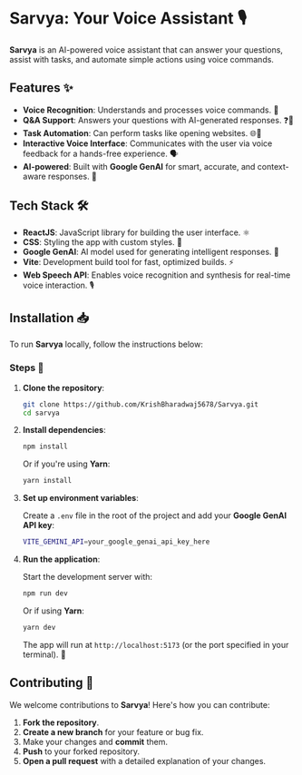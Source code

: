 # Sarvya: Your Voice Assistant 🎙️

**Sarvya** is an AI-powered voice assistant that can answer your questions, assist with tasks, and automate simple actions using voice commands. 

## Features ✨

- **Voice Recognition**: Understands and processes voice commands. 🎤
- **Q&A Support**: Answers your questions with AI-generated responses. ❓💬
- **Task Automation**: Can perform tasks like opening websites. 🌐🔧
- **Interactive Voice Interface**: Communicates with the user via voice feedback for a hands-free experience. 🗣️
- **AI-powered**: Built with **Google GenAI** for smart, accurate, and context-aware responses. 🤖

## Tech Stack 🛠️

- **ReactJS**: JavaScript library for building the user interface. ⚛️
- **CSS**: Styling the app with custom styles. 🎨
- **Google GenAI**: AI model used for generating intelligent responses. 🧠
- **Vite**: Development build tool for fast, optimized builds. ⚡
- **Web Speech API**: Enables voice recognition and synthesis for real-time voice interaction. 🎙️

## Installation 📥

To run **Sarvya** locally, follow the instructions below:

### Steps 🔽

1. **Clone the repository**:

   ```bash
   git clone https://github.com/KrishBharadwaj5678/Sarvya.git
   cd sarvya
   ```

2. **Install dependencies**:

   ```bash
   npm install
   ```

   Or if you're using **Yarn**:

   ```bash
   yarn install
   ```

3. **Set up environment variables**:

   Create a `.env` file in the root of the project and add your **Google GenAI API key**:

   ```bash
   VITE_GEMINI_API=your_google_genai_api_key_here
   ```

4. **Run the application**:

   Start the development server with:

   ```bash
   npm run dev
   ```

   Or if using **Yarn**:

   ```bash
   yarn dev
   ```

   The app will run at `http://localhost:5173` (or the port specified in your terminal). 🚀


## Contributing 🤝

We welcome contributions to **Sarvya**! Here's how you can contribute:

1. **Fork the repository**.
2. **Create a new branch** for your feature or bug fix.
3. Make your changes and **commit** them. 
4. **Push** to your forked repository. 
5. **Open a pull request** with a detailed explanation of your changes. 
